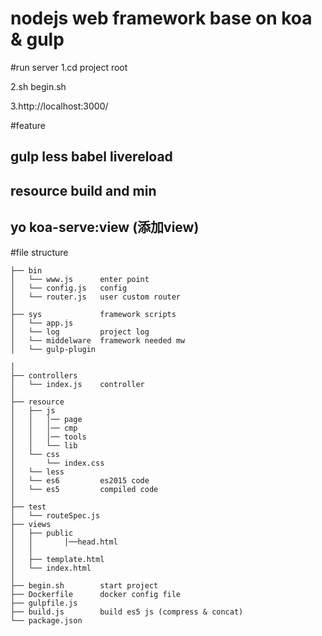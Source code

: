 # nodejs web framework base on koa & gulp

#run server
  1.cd project root
  
  2.sh begin.sh 
  
  3.http://localhost:3000/


#feature
## gulp less babel livereload
## resource build and min
## yo koa-serve:view  (添加view)



#file structure

    ├── bin
    │   └── www.js   	enter point
    │   └── config.js   config
    │   └── router.js   user custom router
    │
    ├── sys				framework scripts
    │   └── app.js   	
    │   └── log			project log
    │   └── middelware  framework needed mw
    │   └── gulp-plugin

    │
    ├── controllers
    │   └── index.js   	controller
    │
    ├── resource
    │   ├── js
    │   │	│── page
    │   │	│── cmp
    │   │	│── tools
    │   │	└── lib
    │   └── css
    │       └── index.css
    │   └── less	
    │   └── es6	  		es2015 code	
    │   └── es5   		compiled code
    │
    ├── test
    │   └── routeSpec.js
    ├── views
    │   ├── public
    │   │		│──head.html
    │   │
    │   ├── template.html
    │   └── index.html
    │
    ├── begin.sh 		start project
    ├── Dockerfile		docker config file
    ├── gulpfile.js
    ├── build.js 		build es5 js (compress & concat)
    └── package.json